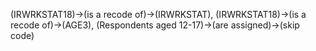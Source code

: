 (IRWRKSTAT18)->(is a recode of)->(IRWRKSTAT), (IRWRKSTAT18)->(is a recode of)->(AGE3), (Respondents aged 12-17)->(are assigned)->(skip code)